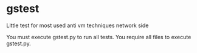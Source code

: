 # gstest
Little test for most used anti vm techniques network side 


You must execute gstest.py to run all tests. You require all files to execute gstest.py.
